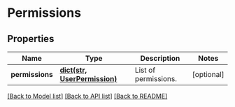 # Permissions

## Properties
Name | Type | Description | Notes
------------ | ------------- | ------------- | -------------
**permissions** | [**dict(str, UserPermission)**](UserPermission.md) | List of permissions. | [optional] 

[[Back to Model list]](../README.md#documentation-for-models) [[Back to API list]](../README.md#documentation-for-api-endpoints) [[Back to README]](../README.md)

